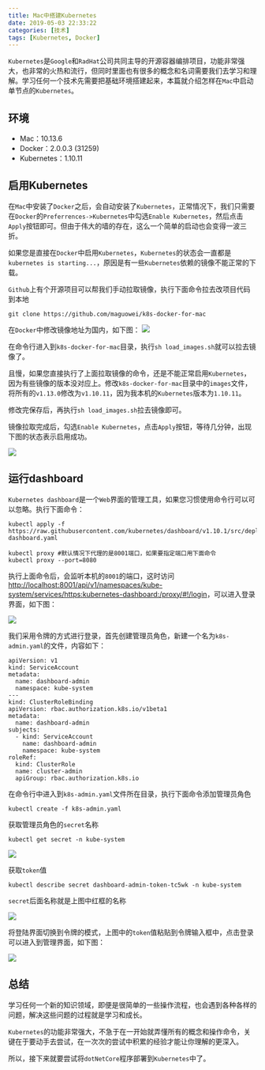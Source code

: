 ```yaml
---
title: Mac中搭建Kubernetes
date: 2019-05-03 22:33:22
categories: [技术]
tags: [Kubernetes, Docker]
---
```


`Kubernetes`是`Google`和`RadHat`公司共同主导的开源容器编排项目，功能非常强大，也非常的火热和流行，但同时里面也有很多的概念和名词需要我们去学习和理解。学习任何一个技术先需要把基础环境搭建起来，本篇就介绍怎样在`Mac`中启动单节点的`Kubernetes`。

<!--more-->

## 环境

* Mac：10.13.6
* Docker：2.0.0.3 (31259)
* Kubernetes：1.10.11

## 启用Kubernetes

在`Mac`中安装了`Docker`之后，会自动安装了`Kubernetes`，正常情况下，我们只需要在`Docker`的`Preferrences->Kubernetes`中勾选`Enable Kubernetes`，然后点击`Apply`按钮即可。但由于伟大的墙的存在，这么一个简单的启动也会变得一波三折。

如果您是直接在`Docker`中启用`Kubernetes`，`Kubernetes`的状态会一直都是`kubernetes is starting...`，原因是有一些`Kubernetes`依赖的镜像不能正常的下载。

`Github`上有个开源项目可以帮我们手动拉取镜像，执行下面命令拉去改项目代码到本地

```
git clone https://github.com/maguowei/k8s-docker-for-mac
```

在`Docker`中修改镜像地址为国内，如下图：
![](https://cdn.jsdelivr.net/gh/oec2003/hblog-images/img/202201280603450.jpg)

在命令行进入到`k8s-docker-for-mac`目录，执行`sh load_images.sh`就可以拉去镜像了。

且慢，如果您直接执行了上面拉取镜像的命令，还是不能正常启用`Kubernetes`，因为有些镜像的版本没对应上。修改`k8s-docker-for-mac`目录中的`images`文件，将所有的`v1.13.0`修改为`v1.10.11`，因为我本机的`Kubernetes`版本为`1.10.11`。

修改完保存后，再执行`sh load_images.sh`拉去镜像即可。

镜像拉取完成后，勾选`Enable Kubernetes`，点击`Apply`按钮，等待几分钟，出现下图的状态表示启用成功。

![](https://cdn.jsdelivr.net/gh/oec2003/hblog-images/img/202201280604592.jpg)

## 运行dashboard

`Kubernetes dashboard`是一个`Web`界面的管理工具，如果您习惯使用命令行可以可以忽略。执行下面命令：

```
kubectl apply -f https://raw.githubusercontent.com/kubernetes/dashboard/v1.10.1/src/deploy/recommended/kubernetes-dashboard.yaml

kubectl proxy #默认情况下代理的是8001端口，如果要指定端口用下面命令
kubectl proxy --port=8080
```

执行上面命令后，会监听本机的`8001`的端口，这时访问[http://localhost:8001/api/v1/namespaces/kube-system/services/https:kubernetes-dashboard:/proxy/#!/login](http://localhost:8001/api/v1/namespaces/kube-system/services/https:kubernetes-dashboard:/proxy/#!/login)，可以进入登录界面，如下图：

![](https://cdn.jsdelivr.net/gh/oec2003/hblog-images/img/202201280604959.jpg)

我们采用令牌的方式进行登录，首先创建管理员角色，新建一个名为`k8s-admin.yaml`的文件，内容如下：

```
apiVersion: v1
kind: ServiceAccount
metadata:
  name: dashboard-admin
  namespace: kube-system
---
kind: ClusterRoleBinding
apiVersion: rbac.authorization.k8s.io/v1beta1
metadata:
  name: dashboard-admin
subjects:
  - kind: ServiceAccount
    name: dashboard-admin
    namespace: kube-system
roleRef:
  kind: ClusterRole
  name: cluster-admin
  apiGroup: rbac.authorization.k8s.io
```

在命令行中进入到`k8s-admin.yaml`文件所在目录，执行下面命令添加管理员角色

```
kubectl create -f k8s-admin.yaml
```

获取管理员角色的`secret`名称

```
kubectl get secret -n kube-system
```

![](https://cdn.jsdelivr.net/gh/oec2003/hblog-images/img/202201280604367.jpg)

获取`token`值

```
kubectl describe secret dashboard-admin-token-tc5wk -n kube-system
```

`secret`后面名称就是上图中红框的名称

![](https://cdn.jsdelivr.net/gh/oec2003/hblog-images/img/202201280604005.jpg)

将登陆界面切换到令牌的模式，上图中的`token`值粘贴到令牌输入框中，点击登录可以进入到管理界面，如下图：

![](https://cdn.jsdelivr.net/gh/oec2003/hblog-images/img/202201280605591.jpg)

## 总结

学习任何一个新的知识领域，即便是很简单的一些操作流程，也会遇到各种各样的问题，解决这些问题的过程就是学习和成长。

`Kubernetes`的功能非常强大，不急于在一开始就弄懂所有的概念和操作命令，关键在于要动手去尝试，在一次次的尝试中积累的经验才能让你理解的更深入。

所以，接下来就要尝试将`dotNetCore`程序部署到`Kubernetes`中了。

